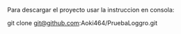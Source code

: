 Para descargar el proyecto usar la instruccion en consola:

git clone git@github.com:Aoki464/PruebaLoggro.git



